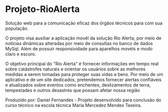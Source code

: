 # Projeto-RioAlerta
Solução web para a comunicação eficaz dos órgãos técnicos para com sua população.

O projeto visa auxiliar a aplicação movél da solução Rio Alerta, por meio de notícias dinâmicas alteradas por meio de consultas no banco de dados MySql. Além de possuir responsividade para aparelhos movéis e modo claro e escuro.

O objetivo principal do "Rio Alerta" é fornecer informações em tempo real sobre 
catástrofes naturais e orientar os usuários sobre as melhores medidas a serem 
tomadas para proteger suas vidas e bens. Por meio de um aplicativo e de um site 
dedicados, pretendemos fornecer alertas confiáveis e atualizados sobre eventos 
como enchentes, deslizamentos de terra, tempestades e outros desastres que 
possam afetar nossa região

Produzido por: Daniel Fernandes - Projeto desenvolvido para conclusão do curso técnico na escola técnica Maria Mercedez Mendes Texeira.
